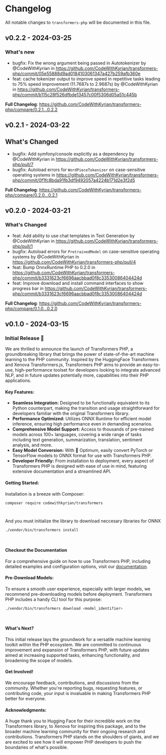 # Changelog

All notable changes to `transformers-php` will be documented in this file.

## v0.2.2 - 2024-03-25

### What's new

- bugfix: Fix the wrong argument being passed in Autotokenizer by @CodeWithKyrian in https://github.com/CodeWithKyrian/transformers-php/commit/05e55888d9ad0184103061347a427b259afb360e
- feat: cache tokenizer output to improve speed in repetitive tasks leading to 75% speed improvement (11.7687s to 2.9687s) by @CodeWithKyrian in https://github.com/CodeWithKyrian/transformers-php/commit/b115c28f526dfbde13457c00f5306d05a51c445b

**Full Changelog**: https://github.com/CodeWithKyrian/transformers-php/compare/0.2.1...0.2.2

## v0.2.1 - 2024-03-22

## What's Changed

* bugfix: Add symfony/console explicitly as a dependency by @CodeWithKyrian in https://github.com/CodeWithKyrian/transformers-php/pull/7
* bugfix: Autoload errors for `WordPieceTokenizer` on case-sensitive operating systems in https://github.com/CodeWithKyrian/transformers-php/commit/0f1fc8bda91fb3df9492057a4224b171d2e3f2d5

**Full Changelog**: https://github.com/CodeWithKyrian/transformers-php/compare/0.2.0...0.2.1

## v0.2.0 - 2024-03-21

### What's Changed

* feat: Add ability to use chat templates in Text Generation by @CodeWithKyrian in https://github.com/CodeWithKyrian/transformers-php/pull/1
* bugfix: Autoload errors for `PretrainedModel` on case-sensitive operating systems by @CodeWithKyrian  in https://github.com/CodeWithKyrian/transformers-php/pull/4
* feat: Bump OnnxRuntime PHP to 0.2.0 in https://github.com/CodeWithKyrian/transformers-php/commit/b3331623cf6696aacbbad0f8c33530086404424d
* feat: Improve download and install command interfaces to show progress bar in https://github.com/CodeWithKyrian/transformers-php/commit/b3331623cf6696aacbbad0f8c33530086404424d

**Full Changelog**: https://github.com/CodeWithKyrian/transformers-php/compare/0.1.0...0.2.0

## v0.1.0 - 2024-03-15

### Initial Release 🎉

We are thrilled to announce the launch of Transformers PHP, a groundbreaking library that brings the power of state-of-the-art machine learning to the PHP community. Inspired by the HuggingFace Transformers and Xenova Transformers.js, Transformers PHP aims to provide an easy-to-use, high-performance toolset for developers looking to integrate advanced NLP, and in future updates potentially more, capabilities into their PHP applications.

#### Key Features:

- **Seamless Integration:** Designed to be functionally equivalent to its Python counterpart, making the transition and usage straightforward for developers familiar with the original Transformers library.
- **Performance Optimized:** Utilizes ONNX Runtime for efficient model inference, ensuring high performance even in demanding scenarios.
- **Comprehensive Model Support:** Access to thousands of pre-trained models across 100+ languages, covering a wide range of tasks including text generation, summarization, translation, sentiment analysis, and more.
- **Easy Model Conversion:** With 🤗 Optimum, easily convert PyTorch or TensorFlow models to ONNX format for use with Transformers PHP.
- **Developer Friendly:** From installation to deployment, every aspect of Transformers PHP is designed with ease of use in mind, featuring extensive documentation and a streamlined API.

#### Getting Started:

Installation is a breeze with Composer:

```bash
composer require codewithkyrian/transformers




```
And you must initialize the library to download neccesary libraries for ONNX

```bash
./vendor/bin/transformers install




```
#### Checkout the Documentation

For a comprehensive guide on how to use Transformers PHP, including detailed examples and configuration options, visit our [documentation](https://codewithkyrian.github.io/transformers-docs/docs).

#### Pre-Download Models:

To ensure a smooth user experience, especially with larger models, we recommend pre-downloading models before deployment. Transformers PHP includes a handy CLI tool for this purpose:

```bash
./vendor/bin/transformers download <model_identifier>




```
#### What's Next?

This initial release lays the groundwork for a versatile machine learning toolkit within the PHP ecosystem. We are committed to continuous improvement and expansion of Transformers PHP, with future updates aimed at increasing supported tasks, enhancing functionality, and broadening the scope of models.

#### Get Involved!

We encourage feedback, contributions, and discussions from the community. Whether you're reporting bugs, requesting features, or contributing code, your input is invaluable in making Transformers PHP better for everyone.

#### Acknowledgments:

A huge thank you to Hugging Face for their incredible work on the Transformers library, to Xenova for inspiring this package,  and to the broader machine learning community for their ongoing research and contributions. Transformers PHP stands on the shoulders of giants, and we are excited to see how it will empower PHP developers to push the boundaries of what's possible.
